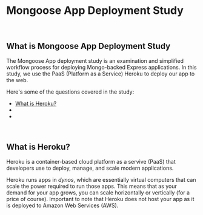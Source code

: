 # Mongoose App Deployment Study

<br>

## What is Mongoose App Deployment Study
The Mongoose App deployment study is an examination and simplified workflow process for deploying Mongo-backed Express applications. In this study, we use the PaaS (Platform as a Service) Heroku to deploy our app to the web.

Here's some of the questions covered in the study:

* [What is Heroku?](#What-is-Heroku)
* [](#)
* [](#)

<br>

## What is Heroku?
Heroku is a container-based cloud platform as a servive (PaaS) that developers use to deploy, manage, and scale modern applications.

Heroku runs apps in *dynos*, which are essentially virtual computers that can scale the power required to run those apps. This means that as your demand for your app grows, you can scale horizontally or vertically (for a price of course). Important to note that Heroku does not host your app as it is deployed to Amazon Web Services (AWS). 